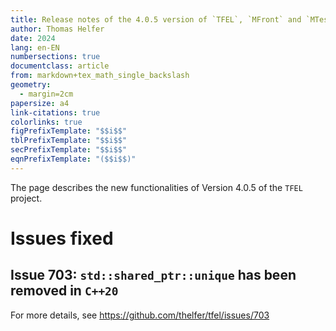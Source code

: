 ```yaml
---
title: Release notes of the 4.0.5 version of `TFEL`, `MFront` and `MTest`
author: Thomas Helfer
date: 2024
lang: en-EN
numbersections: true
documentclass: article
from: markdown+tex_math_single_backslash
geometry:
  - margin=2cm
papersize: a4
link-citations: true
colorlinks: true
figPrefixTemplate: "$$i$$"
tblPrefixTemplate: "$$i$$"
secPrefixTemplate: "$$i$$"
eqnPrefixTemplate: "($$i$$)"
---
```


The page describes the new functionalities of Version 4.0.5 of the
`TFEL` project.

# Issues fixed

## Issue 703: `std::shared_ptr::unique` has been removed in `C++20`

For more details, see <https://github.com/thelfer/tfel/issues/703>
